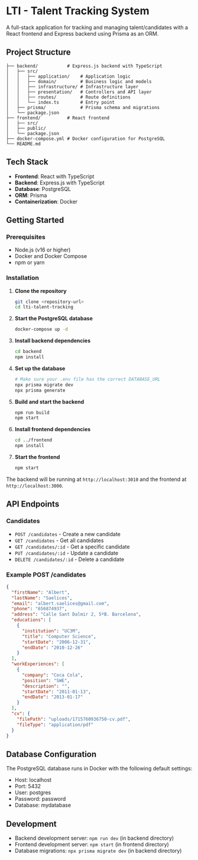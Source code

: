 # LTI - Talent Tracking System

A full-stack application for tracking and managing talent/candidates with a React frontend and Express backend using Prisma as an ORM.

## Project Structure

```
├── backend/           # Express.js backend with TypeScript
│   ├── src/
│   │   ├── application/    # Application logic
│   │   ├── domain/         # Business logic and models
│   │   ├── infrastructure/ # Infrastructure layer
│   │   ├── presentation/   # Controllers and API layer
│   │   ├── routes/         # Route definitions
│   │   └── index.ts        # Entry point
│   ├── prisma/             # Prisma schema and migrations
│   └── package.json
├── frontend/          # React frontend
│   ├── src/
│   ├── public/
│   └── package.json
├── docker-compose.yml # Docker configuration for PostgreSQL
└── README.md
```

## Tech Stack

- **Frontend**: React with TypeScript
- **Backend**: Express.js with TypeScript
- **Database**: PostgreSQL
- **ORM**: Prisma
- **Containerization**: Docker

## Getting Started

### Prerequisites

- Node.js (v16 or higher)
- Docker and Docker Compose
- npm or yarn

### Installation

1. **Clone the repository**
   ```bash
   git clone <repository-url>
   cd lti-talent-tracking
   ```

2. **Start the PostgreSQL database**
   ```bash
   docker-compose up -d
   ```

3. **Install backend dependencies**
   ```bash
   cd backend
   npm install
   ```

4. **Set up the database**
   ```bash
   # Make sure your .env file has the correct DATABASE_URL
   npx prisma migrate dev
   npx prisma generate
   ```

5. **Build and start the backend**
   ```bash
   npm run build
   npm start
   ```

6. **Install frontend dependencies**
   ```bash
   cd ../frontend
   npm install
   ```

7. **Start the frontend**
   ```bash
   npm start
   ```

The backend will be running at `http://localhost:3010` and the frontend at `http://localhost:3000`.

## API Endpoints

### Candidates
- `POST /candidates` - Create a new candidate
- `GET /candidates` - Get all candidates
- `GET /candidates/:id` - Get a specific candidate
- `PUT /candidates/:id` - Update a candidate
- `DELETE /candidates/:id` - Delete a candidate

### Example POST /candidates
```json
{
  "firstName": "Albert",
  "lastName": "Saelices",
  "email": "albert.saelices@gmail.com",
  "phone": "656874937",
  "address": "Calle Sant Dalmir 2, 5ºB. Barcelona",
  "educations": [
    {
      "institution": "UC3M",
      "title": "Computer Science",
      "startDate": "2006-12-31",
      "endDate": "2010-12-26"
    }
  ],
  "workExperiences": [
    {
      "company": "Coca Cola",
      "position": "SWE",
      "description": "",
      "startDate": "2011-01-13",
      "endDate": "2013-01-17"
    }
  ],
  "cv": {
    "filePath": "uploads/1715760936750-cv.pdf",
    "fileType": "application/pdf"
  }
}
```

## Database Configuration

The PostgreSQL database runs in Docker with the following default settings:
- Host: localhost
- Port: 5432
- User: postgres
- Password: password
- Database: mydatabase

## Development

- Backend development server: `npm run dev` (in backend directory)
- Frontend development server: `npm start` (in frontend directory)
- Database migrations: `npx prisma migrate dev` (in backend directory) 